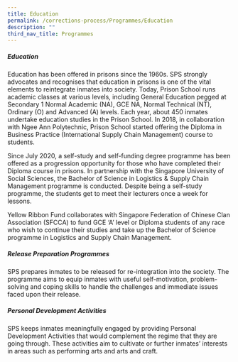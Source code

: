 ```yaml
---
title: Education
permalink: /corrections-process/Programmes/Education
description: ""
third_nav_title: Programmes
---
```

##### Education
Education has been offered in prisons since the 1960s. SPS strongly advocates and recognises that education in prisons is one of the vital elements to reintegrate inmates into society. Today, Prison School runs academic classes at various levels, including General Education pegged at Secondary 1 Normal Academic (NA), GCE NA, Normal Technical (NT), Ordinary (O) and Advanced (A) levels. Each year, about 450 inmates undertake education studies in the Prison School. In 2018, in collaboration with Ngee Ann Polytechnic, Prison School started offering the Diploma in Business Practice (International Supply Chain Management) course to students.

Since July 2020, a self-study and self-funding degree programme has been offered as a progression opportunity for those who have completed their Diploma course in prisons. In partnership with the Singapore University of Social Sciences, the Bachelor of Science in Logistics & Supply Chain Management programme is conducted. Despite being a self-study programme, the students get to meet their lecturers once a week for lessons.

Yellow Ribbon Fund collaborates with Singapore Federation of Chinese Clan Association (SFCCA) to fund GCE ‘A’ level or Diploma students of any race who wish to continue their studies and take up the Bachelor of Science programme in Logistics and Supply Chain Management.

##### Release Preparation Programmes
SPS prepares inmates to be released for re-integration into the society. The programme aims to equip inmates with useful self-motivation, problem-solving and coping skills to handle the challenges and immediate issues faced upon their release.

##### Personal Development Activities
SPS keeps inmates meaningfully engaged by providing Personal Development Activities that would complement the regime that they are going through. These activities aim to cultivate or further inmates’ interests in areas such as performing arts and arts and craft.
